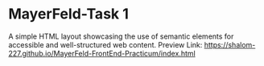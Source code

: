 # MayerFeld-Task 1
A simple HTML layout showcasing the use of semantic elements for accessible and well-structured web content.
Preview Link: https://shalom-227.github.io/MayerFeld-FrontEnd-Practicum/index.html
